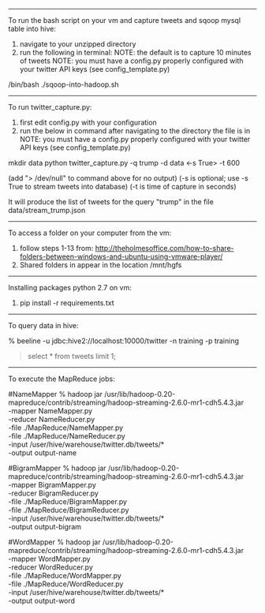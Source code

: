 ************************************************
To run the bash script on your vm and capture tweets and sqoop mysql table into hive:

1. navigate to your unzipped directory
2. run the following in terminal:
NOTE: the default is to capture 10 minutes of tweets
NOTE: you must have a config.py properly configured with your twitter API keys (see config_template.py)

/bin/bash ./sqoop-into-hadoop.sh

************************************************
To run twitter_capture.py:

1. first edit config.py with your configuration 
2. run the below in command after navigating to the directory the file is in
NOTE: you must have a config.py properly configured with your twitter API keys (see config_template.py)

mkdir data
python twitter_capture.py -q trump -d data <-s True> -t 600 

(add "> /dev/null" to command above for no output)
(-s is optional; use -s True to stream tweets into database)
(-t is time of capture in seconds)

It will produce the list of tweets for the query "trump" in the file data/stream_trump.json

************************************************
To access a folder on your computer from the vm:

1. follow steps 1-13 from: http://theholmesoffice.com/how-to-share-folders-between-windows-and-ubuntu-using-vmware-player/
2. Shared folders in appear in the location /mnt/hgfs

************************************************
Installing packages python 2.7 on vm:

1. pip install -r requirements.txt

************************************************
To query data in hive:

% beeline -u jdbc:hive2://localhost:10000/twitter -n training -p training
> select * from tweets limit 1;

************************************************
To execute the MapReduce jobs:

#NameMapper
% hadoop jar /usr/lib/hadoop-0.20-mapreduce/contrib/streaming/hadoop-streaming-2.6.0-mr1-cdh5.4.3.jar \
    -mapper NameMapper.py \
    -reducer NameReducer.py \
    -file ./MapReduce/NameMapper.py \
    -file ./MapReduce/NameReducer.py \
    -input /user/hive/warehouse/twitter.db/tweets/* \
    -output output-name

#BigramMapper
% hadoop jar /usr/lib/hadoop-0.20-mapreduce/contrib/streaming/hadoop-streaming-2.6.0-mr1-cdh5.4.3.jar \
    -mapper BigramMapper.py \
    -reducer BigramReducer.py \
    -file ./MapReduce/BigramMapper.py \
    -file ./MapReduce/BigramReducer.py \
    -input /user/hive/warehouse/twitter.db/tweets/* \
    -output output-bigram

#WordMapper
% hadoop jar /usr/lib/hadoop-0.20-mapreduce/contrib/streaming/hadoop-streaming-2.6.0-mr1-cdh5.4.3.jar \
    -mapper WordMapper.py \
    -reducer WordReducer.py \
    -file ./MapReduce/WordMapper.py \
    -file ./MapReduce/WordReducer.py \
    -input /user/hive/warehouse/twitter.db/tweets/* \
    -output output-word

